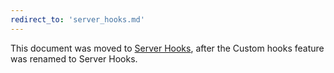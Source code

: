 ```yaml
---
redirect_to: 'server_hooks.md'
---
```


This document was moved to [Server Hooks](server_hooks.md), after the Custom hooks feature was renamed to Server Hooks.
